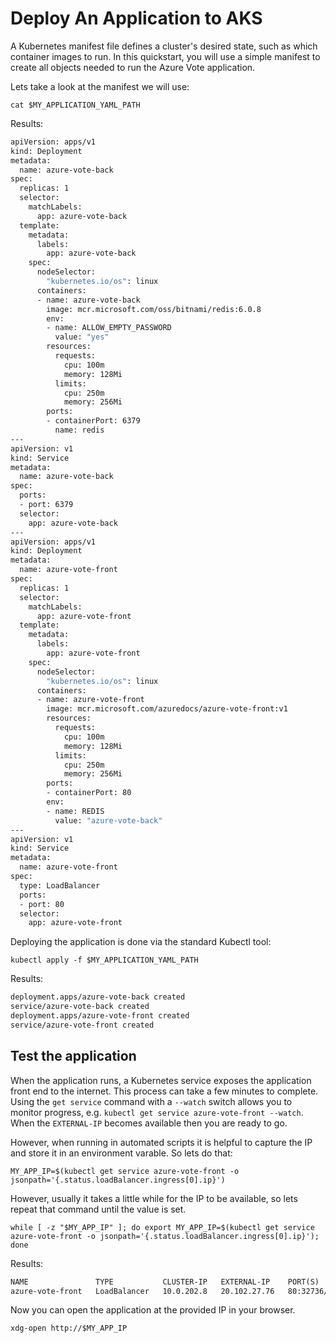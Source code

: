 # Deploy An Application to AKS

A Kubernetes manifest file defines a cluster's desired state, such as which container images to run. In this quickstart, you will use a simple manifest to create all objects needed to run the Azure Vote application.

Lets take a look at the manifest we will use:

```
cat $MY_APPLICATION_YAML_PATH
```

Results:

```expected_similarity=0.3
apiVersion: apps/v1
kind: Deployment
metadata:
  name: azure-vote-back
spec:
  replicas: 1
  selector:
    matchLabels:
      app: azure-vote-back
  template:
    metadata:
      labels:
        app: azure-vote-back
    spec:
      nodeSelector:
        "kubernetes.io/os": linux
      containers:
      - name: azure-vote-back
        image: mcr.microsoft.com/oss/bitnami/redis:6.0.8
        env:
        - name: ALLOW_EMPTY_PASSWORD
          value: "yes"
        resources:
          requests:
            cpu: 100m
            memory: 128Mi
          limits:
            cpu: 250m
            memory: 256Mi
        ports:
        - containerPort: 6379
          name: redis
---
apiVersion: v1
kind: Service
metadata:
  name: azure-vote-back
spec:
  ports:
  - port: 6379
  selector:
    app: azure-vote-back
---
apiVersion: apps/v1
kind: Deployment
metadata:
  name: azure-vote-front
spec:
  replicas: 1
  selector:
    matchLabels:
      app: azure-vote-front
  template:
    metadata:
      labels:
        app: azure-vote-front
    spec:
      nodeSelector:
        "kubernetes.io/os": linux
      containers:
      - name: azure-vote-front
        image: mcr.microsoft.com/azuredocs/azure-vote-front:v1
        resources:
          requests:
            cpu: 100m
            memory: 128Mi
          limits:
            cpu: 250m
            memory: 256Mi
        ports:
        - containerPort: 80
        env:
        - name: REDIS
          value: "azure-vote-back"
---
apiVersion: v1
kind: Service
metadata:
  name: azure-vote-front
spec:
  type: LoadBalancer
  ports:
  - port: 80
  selector:
    app: azure-vote-front
```

Deploying the application is done via the standard Kubectl tool:

```
kubectl apply -f $MY_APPLICATION_YAML_PATH
```

Results:

```expected_similarity=0.3
deployment.apps/azure-vote-back created
service/azure-vote-back created
deployment.apps/azure-vote-front created
service/azure-vote-front created
```

## Test the application

When the application runs, a Kubernetes service exposes the application front end to the internet. This process can take a few minutes to complete. Using the `get service` command with a `--watch` switch allows you to monitor progress, e.g. `kubectl get service azure-vote-front --watch`. When the `EXTERNAL-IP` becomes available then you are ready to go.

However, when running in automated scripts it is helpful to capture the IP and store it in an environment varable. So lets do that:

```
MY_APP_IP=$(kubectl get service azure-vote-front -o jsonpath='{.status.loadBalancer.ingress[0].ip}')
```

However, usually it takes a little while for the IP to be available, so lets repeat that command until the value is set.

```
while [ -z "$MY_APP_IP" ]; do export MY_APP_IP=$(kubectl get service azure-vote-front -o jsonpath='{.status.loadBalancer.ingress[0].ip}'); done
```

Results:

```expected_similarity=0.3
NAME               TYPE           CLUSTER-IP   EXTERNAL-IP    PORT(S)        AGE
azure-vote-front   LoadBalancer   10.0.202.8   20.102.27.76   80:32736/TCP   88s
```

Now you can open the application at the provided IP in your browser.

```
xdg-open http://$MY_APP_IP
```

